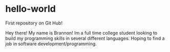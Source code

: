 # hello-world
First repository on Git Hub!

Hey there! My name is Brannon! Im a full time college student looking to build my programming skills in several different languages. Hoping to find a job in software development/programming.
